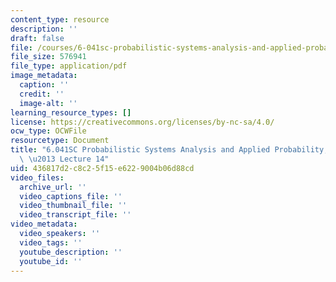```yaml
---
content_type: resource
description: ''
draft: false
file: /courses/6-041sc-probabilistic-systems-analysis-and-applied-probability-fall-2013/436817d2c8c25f15e6229004b06d88cd_MIT6_041SCF13_lec14_300k.mp4.pdf
file_size: 576941
file_type: application/pdf
image_metadata:
  caption: ''
  credit: ''
  image-alt: ''
learning_resource_types: []
license: https://creativecommons.org/licenses/by-nc-sa/4.0/
ocw_type: OCWFile
resourcetype: Document
title: "6.041SC Probabilistic Systems Analysis and Applied Probability, Fall 2013Transcript\
  \ \u2013 Lecture 14"
uid: 436817d2-c8c2-5f15-e622-9004b06d88cd
video_files:
  archive_url: ''
  video_captions_file: ''
  video_thumbnail_file: ''
  video_transcript_file: ''
video_metadata:
  video_speakers: ''
  video_tags: ''
  youtube_description: ''
  youtube_id: ''
---
```

